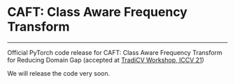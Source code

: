 # CAFT: Class Aware Frequency Transform
--- 
Official PyTorch code release for CAFT: Class Aware Frequency Transform for Reducing Domain Gap (accepted at [TradiCV Workshop, ICCV 21](https://sites.google.com/view/tradicv))

We will release the code very soon.
